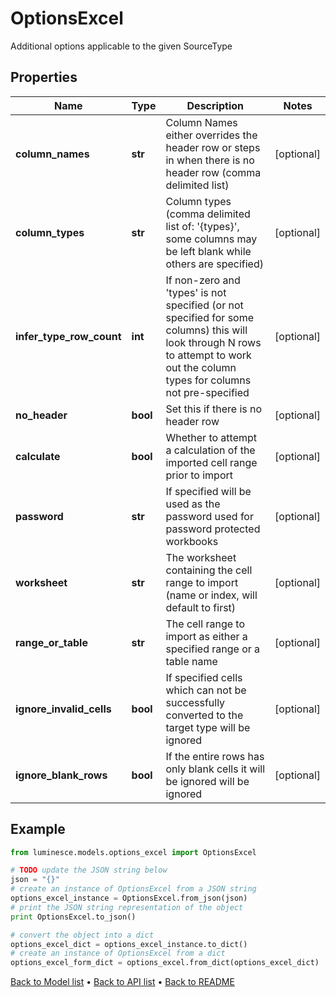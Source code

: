 # OptionsExcel

Additional options applicable to the given SourceType

## Properties
Name | Type | Description | Notes
------------ | ------------- | ------------- | -------------
**column_names** | **str** | Column Names either overrides the header row or steps in when there is no header row (comma delimited list) | [optional] 
**column_types** | **str** | Column types (comma delimited list of: &#39;{types}&#39;, some columns may be left blank while others are specified) | [optional] 
**infer_type_row_count** | **int** | If non-zero and &#39;types&#39; is not specified (or not specified for some columns) this will look through N rows to attempt to work out the column types for columns not pre-specified | [optional] 
**no_header** | **bool** | Set this if there is no header row | [optional] 
**calculate** | **bool** | Whether to attempt a calculation of the imported cell range prior to import | [optional] 
**password** | **str** | If specified will be used as the password used for password protected workbooks | [optional] 
**worksheet** | **str** | The worksheet containing the cell range to import (name or index, will default to first) | [optional] 
**range_or_table** | **str** | The cell range to import as either a specified range or a table name | [optional] 
**ignore_invalid_cells** | **bool** | If specified cells which can not be successfully converted to the target type will be ignored | [optional] 
**ignore_blank_rows** | **bool** | If the entire rows has only blank cells it will be ignored will be ignored | [optional] 

## Example

```python
from luminesce.models.options_excel import OptionsExcel

# TODO update the JSON string below
json = "{}"
# create an instance of OptionsExcel from a JSON string
options_excel_instance = OptionsExcel.from_json(json)
# print the JSON string representation of the object
print OptionsExcel.to_json()

# convert the object into a dict
options_excel_dict = options_excel_instance.to_dict()
# create an instance of OptionsExcel from a dict
options_excel_form_dict = options_excel.from_dict(options_excel_dict)
```
[Back to Model list](../README.md#documentation-for-models) &#8226; [Back to API list](../README.md#documentation-for-api-endpoints) &#8226; [Back to README](../README.md)



